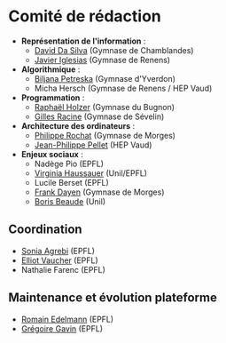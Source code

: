 # Comité de rédaction

- **Représentation de l'information** : 
    - [David Da Silva](mailto:david.dasilva@eduvaud.ch) (Gymnase de Chamblandes)
    - [Javier Iglesias](mailto:javier.iglesias@eduvaud.ch) (Gymnase de Renens)
- **Algorithmique** :
    - [Biljana Petreska](mailto:biljana.petreska@fileinformatique.ch) (Gymnase d'Yverdon)
    - Micha Hersch (Gymnase de Renens / HEP Vaud)
- **Programmation** : 
    - [Raphaël Holzer](mailto:raphael.holzer@eduvaud.ch) (Gymnase du Bugnon)
    - [Gilles Racine](mailto:gilles.racine@eduvaud.ch) (Gymnase de Sévelin)
- **Architecture des ordinateurs** : 
    - [Philippe Rochat](mailto:philippe.rochat@fileinformatique.ch) (Gymnase de Morges)
    - [Jean-Philippe Pellet](mailto:jean-philippe.pellet@fileinformatique.ch) (HEP Vaud)
- **Enjeux sociaux** : 
    - Nadège Pio (EPFL)
    - [Virginia Haussauer](mailto:virginia.haussauer@unil.ch) (Unil/EPFL)
    - Lucile Berset (EPFL)
    - [Frank Dayen](mailto:frank.dayen@eduvaud.ch) (Gymnase de Morges)
    - [Boris Beaude](mailto:boris.beaude@unil.ch) (Unil)

## Coordination
- [Sonia Agrebi](mailto:sonia.agrebi@epfl.ch) (EPFL)
- [Elliot Vaucher](mailto:elliot.vaucher@epfl.ch) (EPFL)
- Nathalie Farenc (EPFL)

## Maintenance et évolution plateforme
- [Romain Edelmann](mailto:romain.edelmann@epfl.ch) (EPFL)
- [Grégoire Gavin](mailto:gregoire.gavin@epfl.ch) (EPFL)
